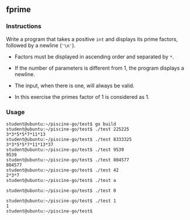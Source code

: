 ## fprime

### Instructions

Write a program that takes a positive `int` and displays its prime factors, followed by a newline (`'\n'`).

-   Factors must be displayed in ascending order and separated by `*`.

-   If the number of parameters is different from 1, the program displays a newline.

-   The input, when there is one, will always be valid.

-   In this exercise the primes factor of 1 is considered as 1.

### Usage

```console
student@ubuntu:~/piscine-go/test$ go build
student@ubuntu:~/piscine-go/test$ ./test 225225
3*3*5*5*7*11*13
student@ubuntu:~/piscine-go/test$ ./test 8333325
3*3*5*5*7*11*13*37
student@ubuntu:~/piscine-go/test$ ./test 9539
9539
student@ubuntu:~/piscine-go/test$ ./test 804577
804577
student@ubuntu:~/piscine-go/test$ ./test 42
2*3*7
student@ubuntu:~/piscine-go/test$ ./test a

student@ubuntu:~/piscine-go/test$ ./test 0

student@ubuntu:~/piscine-go/test$ ./test 1
1
student@ubuntu:~/piscine-go/test$
```
